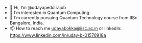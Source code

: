 - 👋 Hi, I’m @udayapeddirajub
- 👀 I’m interested in Quantum Computing
- 🌱 I’m currently pursuing Quantum Technology course from IISc Bangalore, India.
- 📫 How to reach me udayabokka@iisc.ac.in or linkedIn: https://www.linkedin.com/in/uday-b-01570918a

<!---
udayapeddirajub/udayapeddirajub is a ✨ special ✨ repository because its `README.md` (this file) appears on your GitHub profile.
You can click the Preview link to take a look at your changes.
--->
